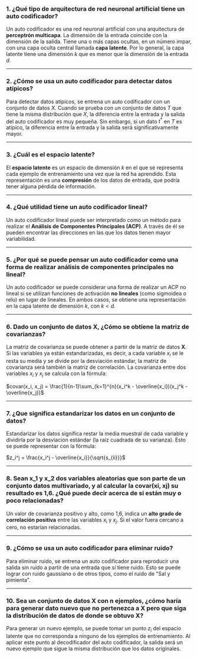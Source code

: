 ### 1. ¿Qué tipo de arquitectura de red neuronal artificial tiene un auto codificador?

Un auto codificador es una red neuronal artificial con una arquitectura de **perceptrón multicapa**. La dimensión de la entrada coincide con la dimensión de la salida. Tiene una o más capas ocultas, en un número impar, con una capa oculta central llamada **capa latente**. Por lo general, la capa latente tiene una dimensión *k* que es menor que la dimensión de la entrada *d*.

***

### 2. ¿Cómo se usa un auto codificador para detectar datos atípicos?

Para detectar datos atípicos, se entrena un auto codificador con un conjunto de datos *X*. Cuando se prueba con un conjunto de datos *T* que tiene la misma distribución que *X*, la diferencia entre la entrada y la salida del auto codificador es muy pequeña. Sin embargo, si un dato $t^*$ en *T* es atípico, la diferencia entre la entrada y la salida será significativamente mayor.

***

### 3. ¿Cuál es el espacio latente?

El **espacio latente** es un espacio de dimensión *k* en el que se representa cada ejemplo de entrenamiento una vez que la red ha aprendido. Esta representación es una **compresión** de los datos de entrada, que podría tener alguna pérdida de información.

***

### 4. ¿Qué utilidad tiene un auto codificador lineal?

Un auto codificador lineal puede ser interpretado como un método para realizar el **Análisis de Componentes Principales (ACP)**. A través de él se pueden encontrar las direcciones en las que los datos tienen mayor variabilidad.

***

### 5. ¿Por qué se puede pensar un auto codificador como una forma de realizar análisis de componentes principales no lineal?

Un auto codificador se puede considerar una forma de realizar un ACP no lineal si se utilizan funciones de activación **no lineales** (como sigmoidea o relu) en lugar de lineales. En ambos casos, se obtiene una representación en la capa latente de dimensión *k*, con $k<d$.

***

### 6. Dado un conjunto de datos X, ¿Cómo se obtiene la matriz de covarianzas?

La matriz de covarianza se puede obtener a partir de la matriz de datos **X**. Si las variables ya están estandarizadas, es decir, a cada variable $x_i$ se le resta su media y se divide por la desviación estándar, la matriz de covarianza será también la matriz de correlación. La covarianza entre dos variables $x_i$ y $x_j$ se calcula con la fórmula:

$covar(x_i, x_j) = \frac{1}{n-1}\sum_{k=1}^{n}(x_i^k - \overline{x_i})(x_j^k - \overline{x_j})$ 

***

### 7. ¿Que significa estandarizar los datos en un conjunto de datos?

Estandarizar los datos significa restar la media muestral de cada variable y dividirla por la desviación estándar (la raíz cuadrada de su varianza). Esto se puede representar con la fórmula:

$z_i^j = \frac{x_i^j - \overline{x_i}}{\sqrt{s_{ii}}}$ 

***

### 8. Sean x_1 y x_2 dos variables aleatorias que son parte de un conjunto datos multivariado, y al calcular la covar(xi, xj) su resultado es 1,6. ¿Qué puede decir acerca de si están muy o poco relacionadas?

Un valor de covarianza positivo y alto, como 1,6, indica un **alto grado de correlación positiva** entre las variables $x_i$ y $x_j$. Si el valor fuera cercano a cero, no estarían relacionadas.

***

### 9. ¿Cómo se usa un auto codificador para eliminar ruido?

Para eliminar ruido, se entrena un auto codificador para reproducir una salida sin ruido a partir de una entrada que sí tiene ruido. Esto se puede lograr con ruido gaussiano o de otros tipos, como el ruido de "Sal y pimienta".

***

### 10. Sea un conjunto de datos X con n ejemplos, ¿cómo haría para generar dato nuevo que no pertenezca a X pero que siga la distribución de datos de donde se obtuvo X?

Para generar un nuevo ejemplo, se puede tomar un punto $z_i$ del espacio latente que no corresponda a ninguno de los ejemplos de entrenamiento. Al aplicar este punto al decodificador del auto codificador, la salida será un nuevo ejemplo que sigue la misma distribución que los datos originales.